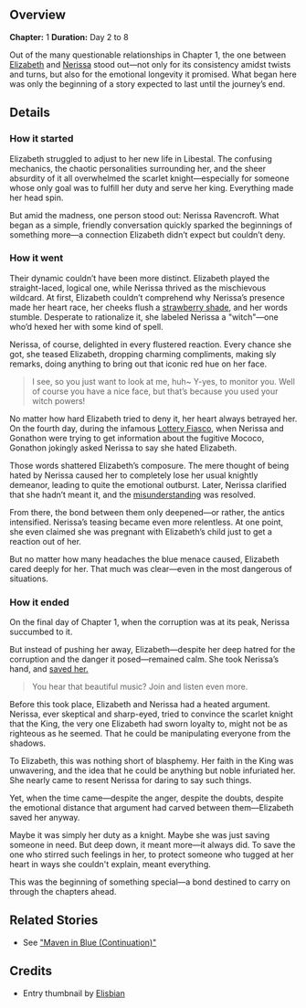 <!-- title: Fire and Flight -->
<!-- quote: It's fine... She was but a witch after all! -->
<!-- chapters: 0 -->
<!-- images: (Elizabeth and Nerissa role-playing as Romeo and Juliet), (Help, step-knight, I'm stuck in a hole), (Elizabeth saving Nerissa from the Corruption) -->
<!-- model: false -->

## Overview

**Chapter:** 1
**Duration:** Day 2 to 8

Out of the many questionable relationships in Chapter 1, the one between [Elizabeth](#entry:liz-entry) and [Nerissa](#entry:nerissa-entry) stood out—not only for its consistency amidst twists and turns, but also for the emotional longevity it promised. What began here was only the beginning of a story expected to last until the journey’s end.

## Details

### How it started

Elizabeth struggled to adjust to her new life in Libestal. The confusing mechanics, the chaotic personalities surrounding her, and the sheer absurdity of it all overwhelmed the scarlet knight—especially for someone whose only goal was to fulfill her duty and serve her king. Everything made her head spin.

But amid the madness, one person stood out: Nerissa Ravencroft. What began as a simple, friendly conversation quickly sparked the beginnings of something more—a connection Elizabeth didn’t expect but couldn’t deny.

### How it went

Their dynamic couldn’t have been more distinct. Elizabeth played the straight-laced, logical one, while Nerissa thrived as the mischievous wildcard. At first, Elizabeth couldn’t comprehend why Nerissa’s presence made her heart race, her cheeks flush a [strawberry shade,](https://www.youtube.com/live/oVguNTPnDww?t=820) and her words stumble. Desperate to rationalize it, she labeled Nerissa a "witch"—one who’d hexed her with some kind of spell.

Nerissa, of course, delighted in every flustered reaction. Every chance she got, she teased Elizabeth, dropping charming compliments, making sly remarks, doing anything to bring out that iconic red hue on her face.

> I see, so you just want to look at me, huh~
> Y-yes, to monitor you. Well of course you have a nice face, but that’s because you used your witch powers!

No matter how hard Elizabeth tried to deny it, her heart always betrayed her. On the fourth day, during the infamous [Lottery Fiasco](#entry:lottery-fiasco-entry), when Nerissa and Gonathon were trying to get information about the fugitive Mococo, Gonathon jokingly asked Nerissa to say she hated Elizabeth.

Those words shattered Elizabeth’s composure. The mere thought of being hated by Nerissa caused her to completely lose her usual knightly demeanor, leading to quite the emotional outburst. Later, Nerissa clarified that she hadn’t meant it, and the [misunderstanding](https://www.youtube.com/embed/1_dhGL0K5-k?si=OCYF7bUx3zTLXPnC&start=1127) was resolved.

From there, the bond between them only deepened—or rather, the antics intensified. Nerissa’s teasing became even more relentless. At one point, she even claimed she was pregnant with Elizabeth’s child just to get a reaction out of her.

But no matter how many headaches the blue menace caused, Elizabeth cared deeply for her. That much was clear—even in the most dangerous of situations.

### How it ended

On the final day of Chapter 1, when the corruption was at its peak, Nerissa succumbed to it.

But instead of pushing her away, Elizabeth—despite her deep hatred for the corruption and the danger it posed—remained calm. She took Nerissa’s hand, and [saved her.](https://www.youtube.com/live/_urPfTQnLes?feature=shared&t=12224)

> You hear that beautiful music? Join and listen even more.

Before this took place, Elizabeth and Nerissa had a heated argument. Nerissa, ever skeptical and sharp-eyed, tried to convince the scarlet knight that the King, the very one Elizabeth had sworn loyalty to, might not be as righteous as he seemed. That he could be manipulating everyone from the shadows.

To Elizabeth, this was nothing short of blasphemy. Her faith in the King was unwavering, and the idea that he could be anything but noble infuriated her. She nearly came to resent Nerissa for daring to say such things.

Yet, when the time came—despite the anger, despite the doubts, despite the emotional distance that argument had carved between them—Elizabeth saved her anyway.

Maybe it was simply her duty as a knight. Maybe she was just saving someone in need. But deep down, it meant more—it always did. To save the one who stirred such feelings in her, to protect someone who tugged at her heart in ways she couldn't explain, meant everything.

This was the beginning of something special—a bond destined to carry on through the chapters ahead.

## Related Stories

- See ["Maven in Blue (Continuation)"](#entry:maven-in-blue-entry)

## Credits

- Entry thumbnail by [Elisbian](https://x.com/Elisbian_/status/1866736410826576342)
